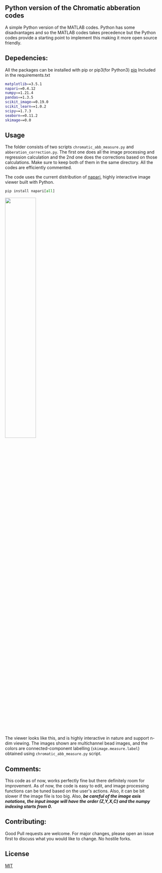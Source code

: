 ## Python version of the Chromatic abberation codes

A simple Python version of the MATLAB codes. Python has some disadvantages and so the MATLAB codes takes precedence but the Python codes provide a starting point to implement this making it more open source friendly.

## Depedencies:
All the packages can be installed with pip or pip3(for Python3) [pip](https://pip.pypa.io/en/stable/)
Included in the requirements.txt
```bash
matplotlib==3.5.1
napari==0.4.12
numpy==1.21.4
pandas==1.3.5
scikit_image==0.19.0
scikit_learn==1.0.2
scipy==1.7.3
seaborn==0.11.2
skimage==0.0
```

## Usage
The folder consists of two scripts `chromatic_abb_measure.py` and `abberation_correction.py`. The first one does all the image processing and regression calculation and the 2nd one does the corrections based on those calculations. Make sure to keep both of them in the same directory. All the codes are efficiently commented.

The code uses the current distribution of [napari](https://napari.org/), highly interactive image viewer built with Python. 
```python
pip install napari[all]

```
<img src="https://user-images.githubusercontent.com/29883365/147657273-b30f9746-30d4-4bca-ad6f-a85fc767d784.png" width="45%"></img> 

The viewer looks like this, and is highly interactive in nature and support n-dim viewing. The images shown are multichannel bead images, and the colors are connected-component labelling (`skimage.measure.label`) obtained using `chromatic_abb_measure.py` script.

## Comments:
This code as of now, works perfectly fine but there definitely room for improvement. As of now, the code is easy to edit, and image processing functions can be tuned based on the user's actions. Also, it can be bit slower if the image file is too big. Also, ***be careful of the image axis notations, the input image will have the order (Z,Y,X,C) and the numpy indexing starts from 0.***

## Contributing:
Good Pull requests are welcome. For major changes, please open an issue first to discuss what you would like to change. No hostile forks. 

## License
[MIT](https://choosealicense.com/licenses/mit/)
